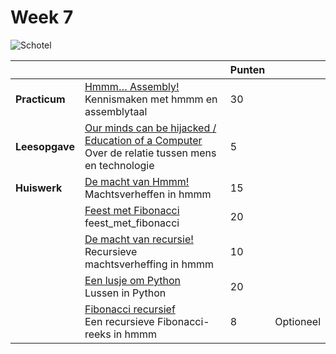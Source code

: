 # Week 7

![Schotel](/images/saucer.png)

|                |                                                                                                                               | Punten |           |
|----------------|-------------------------------------------------------------------------------------------------------------------------------|--------|-----------|
| **Practicum**  | [Hmmm… Assembly!](/problems/hmmm_assembly)<br>Kennismaken met hmmm en assemblytaal                                            | 30     |           |
| **Leesopgave** | [Our minds can be hijacked / Education of a Computer](/readings/hijacked_minds)<br>Over de relatie tussen mens en technologie | 5      |           |
| **Huiswerk**   | [De macht van Hmmm!](/problems/macht_van_hmmm)<br>Machtsverheffen in hmmm                                                     | 15     |           |
|                | [Feest met Fibonacci](/problems/eerlijke_verdeling.md)<br>feest_met_fibonacci                                                 | 20     |           |
|                | [De macht van recursie!](/problems/macht_van_recursie)<br>Recursieve machtsverheffing in hmmm                                 | 10     |           |
|                | [Een lusje om Python](/problems/een_lus_om_python)<br>Lussen in Python                                                        | 20     |           |
|                | [Fibonacci recursief](/problems/fibonacci_recursief)<br>Een recursieve Fibonacci-reeks in hmmm                                | 8      | Optioneel |
